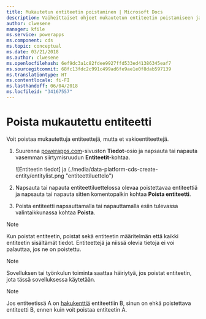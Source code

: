 ```yaml
---
title: Mukautetun entiteetin poistaminen | Microsoft Docs
description: Vaiheittaiset ohjeet mukautetun entiteetin poistamiseen ja kaikkien PowerAppsin tietojen tyhjentämiseen
author: clwesene
manager: kfile
ms.service: powerapps
ms.component: cds
ms.topic: conceptual
ms.date: 03/21/2018
ms.author: clwesene
ms.openlocfilehash: 6ef9dc3a1c82fdee9927ffd533ed41386345eaf7
ms.sourcegitcommit: 68fc13fdc2c991c499ad6fe9ae1e0f8dab597139
ms.translationtype: HT
ms.contentlocale: fi-FI
ms.lasthandoff: 06/04/2018
ms.locfileid: "34167557"
---
```

# <a name="delete-a-custom-entity"></a>Poista mukautettu entiteetti
Voit poistaa mukautettuja entiteettejä, mutta et vakioentiteettejä.

1. Suurenna [powerapps.com](https://web.powerapps.com)-sivuston **Tiedot**-osio ja napsauta tai napauta vasemman siirtymisruudun **Entiteetit**-kohtaa.

    ![Entiteetin tiedot] ja (./media/data-platform-cds-create-entity/entitylist.png "entiteettiluettelo")

2. Napsauta tai napauta entiteettiluettelossa olevaa poistettavaa entiteettiä ja napsauta tai napauta sitten komentopalkin kohtaa **Poista entiteetti**.

3. Poista entiteetti napsauttamalla tai napauttamalla esiin tulevassa valintaikkunassa kohtaa **Poista**.

>[!NOTE]
>Kun poistat entiteetin, poistat sekä entiteetin määritelmän että kaikki entiteetin sisältämät tiedot. Entiteettejä ja niissä olevia tietoja ei voi palauttaa, jos ne on poistettu.

>[!NOTE]
>Sovelluksen tai työnkulun toiminta saattaa häiriytyä, jos poistat entiteetin, jota tässä sovelluksessa käytetään.

>[!NOTE]
>Jos entiteetissä A on [hakukenttiä](data-platform-entity-lookup.md) entiteettiin B, sinun on ehkä poistettava entiteetti B, ennen kuin voit poistaa entiteetin A.

